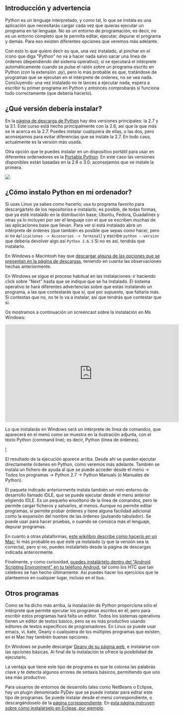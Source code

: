 ## Introducción y advertencia

Python es un lenguaje interpretado, y como tal, lo que se instala es una aplicación que necesitarás cargar cada vez que quieras ejecutar un programa en tal lenguaje. No es un entorno de programación; es decir, no es un entorno completo que te permita editar, ejecutar, depurar el programa y demás. Para eso existen diferentes opciones que veremos más adelante.

Con esto lo que quiero decir es que, una vez instalado, al pinchar en el icono que diga "Python" no va a hacer nada salvo sacar una línea de órdenes (dependiendo del sistema operativo); sí se ejecutará el intérprete automáticamente cuando se pulse el ratón sobre un programa escrito en Python (con la extensión .py), pero lo más probable es que, tratándose de programas que se ejecutan en el intérprete de órdenes, no se vea nada. Concluyendo: una vez instalado no te lances a ejecutar nada, espera a escribir tu primer programa en Python y entonces comprobarás si funciona todo correctamente (que debería hacerlo).

## ¿Qué versión debería instalar?

En la [página de descarga de Python](https://www.python.org/downloads/) hay dos versiones principales: la 2.7 y la 3.1. Este curso está hecho principalmente con la 2.6, así que la que más se le acerca es la 2.7. Puedes instalar cualquiera de ellas, o las dos, pero aconsejamos para evitar diferencias que se instale la 2.7. En todo caso, actualmente es la versión más usada.

Otra opción que te puedes instalar en un dispositivo portátil para usar en diferentes ordenadores es la [Portable Python](http://portablepython.com/). En este caso las versiones disponibles están basadas en la 2.6 o 3.0; aconsejamos que se instale la primera.

![](https://github.com/oslugr/Curso_Python_basico/blob/master/img/python-windows-menui.png)

## ¿Cómo instalo Python en mi ordenador?

Si usas Linux ya sabes como hacerlo; usa tu programa favorito para descargártelo de los repositorios e instalarlo; es posible, de todas formas, que ya esté instalado en la distribución base; Ubuntu, Fedora, Guadalinex y otras ya lo incluyen por ser el lenguaje con el que se escriben muchas de las aplicaciones base que llevan. Para ver si está instalado abre un intérprete de órdenes (que también es posible que sepas como hacer, pero si no `Aplicaciones -> Accesorios -> Terminal`) y escribe `python --version` que debería devolver algo así `Python 2.6.5` Si no es así, tendrás que instalarlo.

En Windows o Macintosh hay que [descargar alguna de las opciones que se presentan en la página de descargas](https://www.python.org/downloads/), teniendo en cuenta las observaciones hechas anteriormente.

En Windows se sigue el proceso habitual en las instalaciones: ir haciendo click sobre "Next" hasta que se indique que se ha instalado. El sistema operativo te hará diferentes advertencias sobre que estás instalando un programa, a las que contestarás que sí, que por supuesto, que faltaría más. Si contestas que no, no te lo va a instalar, así que tendrás que contestar que sí.

Os mostramos a continuación un screencast sobre la instalación en Ms Windows:

<iframe width="560" height="315" src="https://www.youtube.com/embed/Q4prb42X7N8" frameborder="0" allowfullscreen></iframe>

Lo que instalarás en Windows será un intérprete de línea de comandos, que aparecerá en el menú como se muestra en la ilustración adjunta, con el texto Python (command line); es decir, Python (línea de órdenes). 

[!](/oslugr/Curso_Python_basico/blob/master/img/python-ventana-windows.png)

El resultado de la ejecución aparece arriba. Desde ahí se pueden ejecutar directamente órdenes en Python, como veremos más adelante. También se instala un fichero de ayuda al que se puede acceder desde el menú -> Todos los programas -> Python 2.7 -> Python Manuals (o Manuales de Python).

El paquete indicado anteriormente instala también un mini-entorno de desarrollo llamado IDLE, que se puede ejecutar desde el menú anterior eligiendo IDLE. Es un pequeño envoltorio de la línea de comandos, pero te permite cargar ficheros y salvarlos, al menos. Aunque no permite editar programas, sí permite probar órdenes y tiene alguna facilidad adicional como la expansión del nombre de las órdenes (pulsando tabulador). Se puede usar para hacer pruebas, o cuando se conozca más el lenguaje, depurar programas.

En cuanto a otras plataformas, [este wikilibro describe como hacerlo en un Mac](https://es.wikibooks.org/wiki/Python/Instalaci%C3%B3n_de_Python/Python_en_Mac_OS_X); lo más probable es que esté ya instalado (y que la versión sea la correcta), pero si no, puedes instalártelo desde la página de descargas indicada anteriormente.

Finalmente, y como curiosidad, [puedes instalártelo dentro del "Android Scripting Environment" en tu teléfono Android](http://www.xatakamovil.com/aplicaciones/android-scripting-environment-programa-con-scripts), tal como los HTC que tan célebres se han hecho últimamente. Así puedes hacer los ejercicios que te planteemos en cualquier lugar, incluso en el bus.

## Otros programas

Como se ha dicho más arriba, la instalación de Python proporciona sólo el intérprete que permite ejecutar los programas escritos en él; pero para escribir estos programas hará falta un editor. Todos los sistemas operativos tienen un editor de textos básico, pero se es más productivo usando editores de textos específicos de programadores. En Linux se puede usar emacs, vi, kate, Geany o cualquiera de los múltiples programas que existen, en el Mac hay también buenas opciones.

En Windows se puede descargar [Geany de su página web](http://www.geany.org/Download/Releases), e instalarse con las opciones básicas. Al final de la instalación te ofrece la posibilidad de ejecutarlo.

La ventaja que tiene este tipo de programa es que te colorea las palabras clave y te detecta algunos errores de sintaxis básicos, permitiendo que uno sea más productivo.

Para usuarios de entornos de desarrollo tales como NetBeans o Eclipse, hay un plugin denominado PyDev que se puede instalar para editar este tipo de programas. Se puede instalar desde el menú correspondiente, o descargándoselo de la [página correspondiente](http://pydev.sourceforge.net/). En [esta página instruyen sobre cómo instalárselo en Eclipse, por ejemplo](http://www.pythondiario.com/2013/06/eclipse-y-pydev-configuracion-del-ide.html).
